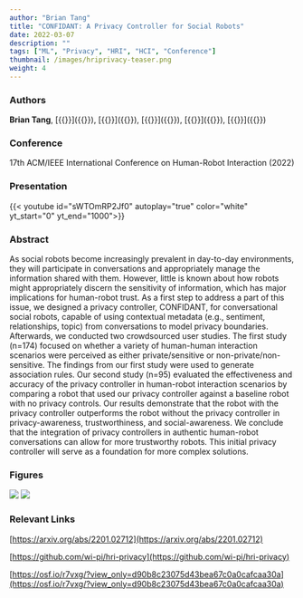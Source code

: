 ```yaml
---
author: "Brian Tang"
title: "CONFIDANT: A Privacy Controller for Social Robots"
date: 2022-03-07
description: ""
tags: ["ML", "Privacy", "HRI", "HCI", "Conference"]
thumbnail: /images/hriprivacy-teaser.png
weight: 4
---
```


### Authors

**Brian Tang**, [{{<param dakota>}}]({{<param dakotaURL>}}), [{{<param bengisu>}}]({{<param bengisuURL>}}), [{{<param varun>}}]({{<param varunURL>}}), [{{<param kassem>}}]({{<param kassemURL>}}), [{{<param bilge>}}]({{<param bilgeURL>}})

### Conference

17th ACM/IEEE International Conference on Human-Robot Interaction (2022)

### Presentation

{{< youtube id="sWTOmRP2Jf0" autoplay="true" color="white" yt_start="0" yt_end="1000">}}

### Abstract

As social robots become increasingly prevalent in day-to-day environments, they will participate in conversations and appropriately manage the information shared with them. However, little is known about how robots might appropriately discern the sensitivity of information, which has major implications for human-robot trust. As a first step to address a part of this issue, we designed a privacy controller, CONFIDANT, for conversational social robots, capable of using contextual metadata (e.g., sentiment, relationships, topic) from conversations to model privacy boundaries. Afterwards, we conducted two crowdsourced user studies. The first study (n=174) focused on whether a variety of human-human interaction scenarios were perceived as either private/sensitive or non-private/non-sensitive. The findings from our first study were used to generate association rules. Our second study (n=95) evaluated the effectiveness and accuracy of the privacy controller in human-robot interaction scenarios by comparing a robot that used our privacy controller against a baseline robot with no privacy controls. Our results demonstrate that the robot with the privacy controller outperforms the robot without the privacy controller in privacy-awareness, trustworthiness, and social-awareness. We conclude that the integration of privacy controllers in authentic human-robot conversations can allow for more trustworthy robots. This initial privacy controller will serve as a foundation for more complex solutions. 

### Figures

![](/images/hriprivacy-pipeline.png)
![](/images/hriprivacy-results.png)

### Relevant Links

[https://arxiv.org/abs/2201.02712](https://arxiv.org/abs/2201.02712)

[https://github.com/wi-pi/hri-privacy](https://github.com/wi-pi/hri-privacy)

[https://osf.io/r7vxg/?view_only=d90b8c23075d43bea67c0a0cafcaa30a](https://osf.io/r7vxg/?view_only=d90b8c23075d43bea67c0a0cafcaa30a)